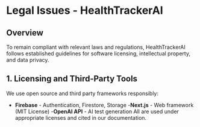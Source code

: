 # Legal Issues - HealthTrackerAI

## Overview
To remain compliant with relevant laws and regulations, HealthTrackerAI follows established guidelines for software licensing, intellectual property, and data privacy. 

## 1. Licensing and Third-Party Tools
We use open source and third party frameworks responsibly:
- **Firebase** - Authentication, Firestore, Storage
-**Next.js** - Web framework (MIT License)
-**OpenAI API** - AI test generation
All are used under appropriate licenses and cited in our documentation.


